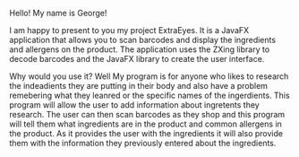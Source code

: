 Hello! My name is George!

I am happy to present to you my project ExtraEyes. It is a JavaFX application that allows you to scan barcodes and display the ingredients and allergens on the product. The application uses the ZXing library to decode barcodes and the JavaFX library to create the user interface.

Why would you use it? 
Well My program is for anyone who likes to research the indeadients they are putting in their body and also have a problem remebering what they leanred or the specific names of the ingerdients. This program will allow the user to add information about ingretents they research. The user can then scan  barcodes as they shop and this program will tell them what ingredients are in the product and common allergens in the product. As it provides the user with the ingredients it will also provide them with the information they previously entered about the ingredients.
